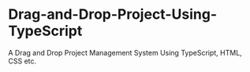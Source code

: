 # Drag-and-Drop-Project-Using-TypeScript
A Drag and Drop Project Management System Using TypeScript, HTML, CSS etc.
